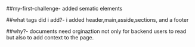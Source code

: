##my-first-challenge- added sematic elements 

##what tags did i add?- i added header,main,asside,sections, and a footer

##why?- documents need orginaztion not only for backend users to read but also to add context to the page.
